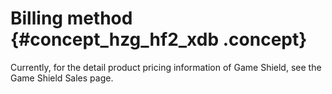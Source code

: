 # Billing method {#concept_hzg_hf2_xdb .concept}

Currently, for the detail product pricing information of Game Shield, see the Game Shield Sales page.

